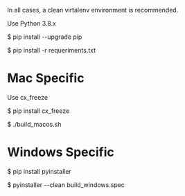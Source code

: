In all cases, a clean virtalenv environment is recommended.

Use Python 3.8.x

$ pip install --upgrade pip

$ pip install -r requeriments.txt

# Mac Specific
Use cx_freeze

$ pip install cx_freeze

$ ./build_macos.sh

# Windows Specific

$ pip install pyinstaller

$ pyinstaller --clean build_windows.spec
